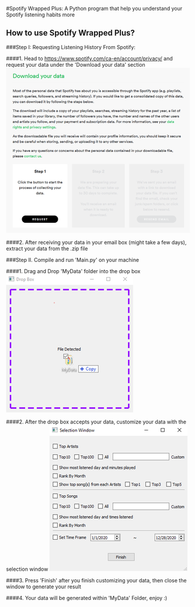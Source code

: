 #Spotify Wrapped Plus: A Python program that help you understand your Spotify listening habits more

## How to use Spotify Wrapped Plus?

###Step I: Requesting Listening History From Spotify:

####1. Head to https://www.spotify.com/ca-en/account/privacy/ and request your data under the 'Download your data' section
![](images/RequestData.png)

####2. After receiving your data in your email box (might take a few days), extract your data from the .zip file

###Step II. Compile and run 'Main.py' on your machine

####1. Drag and Drop 'MyData' folder into the drop box
![](images/DropBox.png)

####2. After the drop box accepts your data, customize your data with the selection window
![](images/SelectionWindow.png)

####3. Press 'Finish' after you finish customizing your data, then close the window to generate your result

####4. Your data will be generated within 'MyData' Folder, enjoy :)